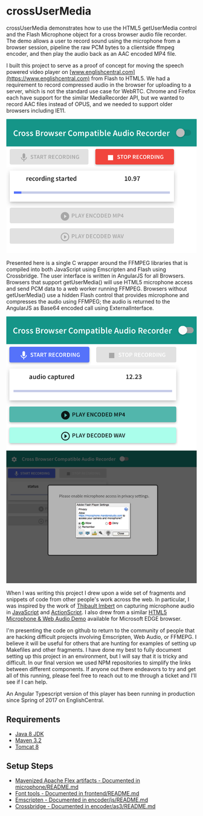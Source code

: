 # crossUserMedia #

crossUserMedia demonstrates how to use the HTML5 getUserMedia control and the Flash Microphone object for a cross browser audio file recorder.
The demo allows a user to record sound using the microphone from a browser session, pipeline the raw PCM bytes to a clientside ffmpeg encoder, and then play the audio back as an AAC encoded MP4 file.

I built this project to serve as a proof of concept for moving the speech powered video player on [www.englishcentral.com](https://www.englishcentral.com) from Flash to HTML5. 
We had a requirement to record compressed audio in the browser for uploading to a server, which is not the standard use case for WebRTC.
Chrome and Firefox each have support for the similar MediaRecorder API, but we wanted to record AAC files instead of OPUS, and we needed to support older browsers including IE11.

![Image of Recording](https://raw.githubusercontent.com/marstonstudio/crossUserMedia/master/assets/images/recording.png)

Presented here is a single C wrapper around the FFMPEG libraries that is compiled into both JavaScript using Emscripten and Flash using Crossbridge.
The user interface is written in AngularJS for all Browsers. 
Browsers that support getUserMedia() will use HTML5 microphone access and send PCM data to a web worker running FFMPEG.
Browsers without getUserMedia() use a hidden Flash control that provides microphone and compresses the audio using FFMPEG; the audio is returned to the AngularJS as Base64 encoded call using ExternalInterface.

![Image of Playback](https://raw.githubusercontent.com/marstonstudio/crossUserMedia/master/assets/images/playback.png)
![Image of Permissions](https://raw.githubusercontent.com/marstonstudio/crossUserMedia/master/assets/images/flashpermissions.png)

When I was writing this project I drew upon a wide set of fragments and snippets of code from other people's work across the web.
In particular, I was inspired by the work of [Thibault Imbert](http://www.adobe.com/devnet/author_bios/thibault_imbert.html) on capturing microphone audio in [JavaScript](http://typedarray.org/from-microphone-to-wav-to-server/) and [ActionScript](http://www.bytearray.org/?p=1858).
I also drew from a similar [HTML5 Microphone & Web Audio Demo](https://dev.modern.ie/testdrive/demos/microphone/) available for Microsoft EDGE browser.

I'm presenting the code on github to return to the community of people that are hacking difficult projects involving Emscripten, Web Audio, or FFMEPG.
I believe it will be useful for others that are hunting for examples of setting up Makefiles and other fragments.
I have done my best to fully document setting up this project in an environment, but I will say that it is tricky and difficult.
In our final version we used NPM repositories to simplify the links between different components.
If anyone out there endeavors to try and get all of this running, please feel free to reach out to me through a ticket and I'll see if I can help.

An Angular Typescript version of this player has been running in production since Spring of 2017 on EnglishCentral.

## Requirements ##
* [Java 8 JDK](http://www.oracle.com/technetwork/java/javase/downloads/index.html)
* [Maven 3.2](https://maven.apache.org/download.cgi)
* [Tomcat 8](https://tomcat.apache.org)

## Setup Steps ##
* [Mavenized Apache Flex artifacts - Documented in microphone/README.md](microphone/README.md)
* [Font tools - Documented in frontend/README.md](frontend/README.md)
* [Emscripten - Documented in encoder/js/README.md](encoder/js/README.md)
* [Crossbridge - Documented in encoder/as3/README.md](encoder/as3/README.md)